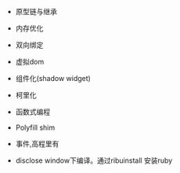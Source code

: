 - 原型链与继承

- 内存优化

- 双向绑定

- 虚拟dom

- 组件化(shadow widget)

- 柯里化

- 函数式编程

- Polyfill shim

- 事件,高程里有

- disclose window下编译。通过ribuinstall 安装ruby